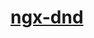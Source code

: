 <h1><a class="app-name-link" href="">ngx-dnd</a></h1>

<md-toc-search paths="/,/sortables,/dnd"></md-toc>

<md-toc class="collapsible" path="/" min-depth="2" max-depth="2"></md-toc>
<md-toc class="collapsible" path="/sortables" max-depth="2"></md-toc>
<md-toc class="collapsible" path="/dnd" max-depth="2"></md-toc>
<md-toc class="collapsible" path="/builder" max-depth="2"></md-toc>